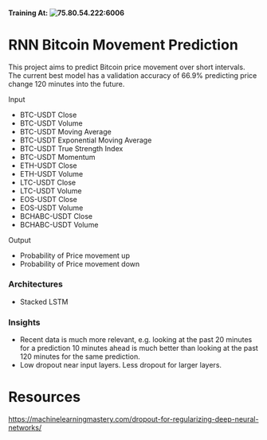 #### Training At: ![75.80.54.222:6006](75.80.54.222:6006)

# RNN Bitcoin Movement Prediction
This project aims to predict Bitcoin price movement over short intervals. The current best model has a validation accuracy of 66.9% predicting price change 120 minutes into the future.

Input
- BTC-USDT Close
- BTC-USDT Volume
- BTC-USDT Moving Average
- BTC-USDT Exponential Moving Average
- BTC-USDT True Strength Index
- BTC-USDT Momentum
- ETH-USDT Close
- ETH-USDT Volume
- LTC-USDT Close
- LTC-USDT Volume
- EOS-USDT Close
- EOS-USDT Volume
- BCHABC-USDT Close
- BCHABC-USDT Volume

Output
- Probability of Price movement up
- Probability of Price movement down


### Architectures
- Stacked LSTM

### Insights
- Recent data is much more relevant, e.g. looking at the past 20 minutes for a prediction 10 minutes ahead is much better than looking at the past 120 minutes for the same prediction.
- Low dropout near input layers. Less dropout for larger layers.


# Resources
https://machinelearningmastery.com/dropout-for-regularizing-deep-neural-networks/
